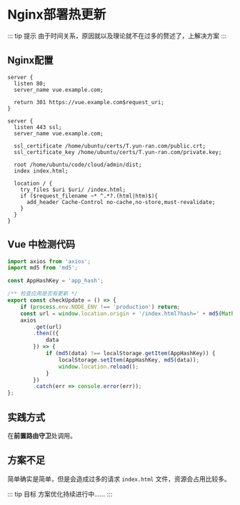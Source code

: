 # Nginx部署热更新

::: tip 提示
由于时间关系，原因就以及理论就不在过多的赘述了，上解决方案
:::

## Nginx配置

```nginx
server {
  listen 80;
  server_name vue.example.com;

  return 301 https://vue.example.com$request_uri;
}

server {
  listen 443 ssl;
  server_name vue.example.com;

  ssl_certificate /home/ubuntu/certs/T.yun-ran.com/public.crt;
  ssl_certificate_key /home/ubuntu/certs/T.yun-ran.com/private.key;

  root /home/ubuntu/code/cloud/admin/dist;
  index index.html;

  location / {
    try_files $uri $uri/ /index.html;           
    if ($request_filename ~* ^.*?.(html|htm)$){
      add_header Cache-Control no-cache,no-store,must-revalidate;
    }
  }
}
```

## Vue 中检测代码

```javascript
import axios from 'axios';
import md5 from 'md5';

const AppHashKey = 'app_hash';

/** 检查应用是否有更新 */
export const checkUpdate = () => {
    if (process.env.NODE_ENV !== 'production') return;
    const url = window.location.origin + '/index.html?hash=' + md5(Math.random().toString());
    axios
        .get(url)
        .then(({
            data
        }) => {
            if (md5(data) !== localStorage.getItem(AppHashKey)) {
                localStorage.setItem(AppHashKey, md5(data));
                window.location.reload();
            }
        })
        .catch(err => console.error(err));
};
```

## 实践方式

在**前置路由守卫**处调用。

## 方案不足

简单确实是简单，但是会造成过多的请求 `index.html` 文件，资源会占用比较多。

::: tip 目标
方案优化持续进行中……
:::